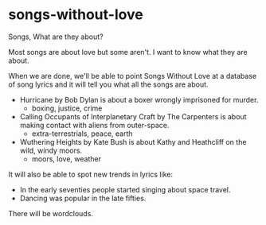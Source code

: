 songs-without-love
==================
Songs, What are they about?

Most songs are about love but some aren't. I want to know what they are about.

When we are done, we'll be able to point Songs Without Love at a database of song lyrics and it will tell you what all the songs are about.

* Hurricane by Bob Dylan is about a boxer wrongly imprisoned for murder.
    * boxing, justice, crime
* Calling Occupants of Interplanetary Craft by The Carpenters is about making contact with aliens from outer-space.
    * extra-terrestrials, peace, earth
* Wuthering Heights by Kate Bush is about Kathy and Heathcliff on the wild, windy moors.
    * moors, love, weather

It will also be able to spot new trends in lyrics like:

* In the early seventies people started singing about space travel.
* Dancing was popular in the late fifties.

There will be wordclouds.